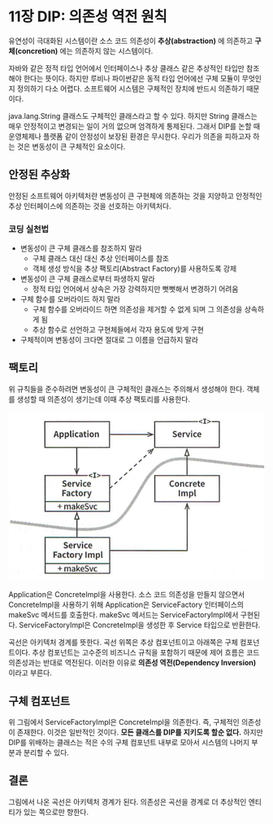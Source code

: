 # 11장 DIP: 의존성 역전 원칙



유연성이 극대화된 시스템이란 소스 코드 의존성이 **추상(abstraction)** 에 의존하고 **구체(concretion)** 에는 의존하지 않는 시스템이다.

자바와 같은 정적 타입 언어에서 인터페이스나 추상 클래스 같은 추상적인 타입만 참조해야 한다는 뜻이다. 하지만 루비나 파이썬같은 동적 타입 언어에선 구체 모듈이 무엇인지 정의하기 다소 어렵다. 소프트웨어 시스템은 구체적인 장치에 반드시 의존하기 때문이다.

java.lang.String 클래스도 구체적인 클래스라고 할 수 있다. 하지만 String 클래스는 매우 안정적이고 변경되는 일이 거의 없으며 엄격하게 통제된다. 그래서 DIP를 논할 때 운영체제나 플랫폼 같이 안정성이 보장된 환경은 무시한다. 우리가 의존을 피하고자 하는 것은 변동성이 큰 구체적인 요소이다.



## 안정된 추상화

안정된 소프트웨어 아키텍처란 변동성이 큰 구현체에 의존하는 것을 지양하고 안정적인 추상 인터페이스에 의존하는 것을 선호하는 아키텍처다.

### 코딩 실천법

- 변동성이 큰 구체 클래스를 참조하지 말라
  - 구체 클래스 대신 대신 추상 인터페이스를 참조
  - 객체 생성 방식을 추상 팩토리(Abstract Factory)를 사용하도록 강제
- 변동성이 큰 구체 클래스로부터 파생하지 말라
  - 정적 타입 언어에서 상속은 가장 강력하지만 뻣뻣해서 변경하기 어려움
- 구체 함수를 오버라이드 하지 말라
  - 구체 함수를 오버라이드 하면 의존성을 제거할 수 없게 되며 그 의존성을 상속하게 됨
  - 추상 함수로 선언하고 구현체들에서 각자 용도에 맞게 구현
- 구체적이며 변동성이 크다면 절대로 그 이름을 언급하지 말라



## 팩토리

위 규칙들을 준수하려면 변동성이 큰 구체적인 클래스는 주의해서 생성해야 한다. 객체를 생성할 때 의존성이 생기는데 이때 추상 팩토리를 사용한다.

<img src="../../.gitbook/assets/clean_architecture_11.png" width="600"/>

Application은 ConcreteImpl을 사용한다. 소스 코드 의존성을 만들지 않으면서 ConcreteImpl을 사용하기 위해 Application은 ServiceFactory 인터페이스의 makeSvc 메서드를 호출한다. makeSvc 메서드는 ServiceFactoryImpl에서 구현된다. ServiceFactoryImpl은 ConcreteImpl을 생성한 후 Service 타입으로 반환한다.

곡선은 아키텍처 경계를 뜻한다. 곡선 위쪽은 추상 컴포넌트이고 아래쪽은 구체 컴포넌트이다. 추상 컴포넌트는 고수준의 비즈니스 규칙을 포함하기 때문에 제어 흐름은 코드 의존성과는 반대로 역전된다. 이러한 이유로 **의존성 역전(Dependency Inversion)** 이라고 부른다.



## 구체 컴포넌트

위 그림에서 ServiceFactoryImpl은 ConcreteImpl을 의존한다. 즉, 구체적인 의존성이 존재한다. 이것은 일반적인 것이다. **모든 클래스를 DIP를 지키도록 할순 없다.** 하지만 DIP를 위배하는 클래스는 적은 수의 구체 컴포넌트 내부로 모아서 시스템의 나머지 부분과 분리할 수 있다.



## 결론

그림에서 나온 곡선은 아키텍처 경계가 된다. 의존성은 곡선을 경계로 더 추상적인 엔티티가 있는 쪽으로만 향한다.